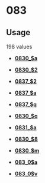 # 083

## Usage

198 values

-   **[0830\_$a](../../tags/083/0830_a-1.md)**  

-   **[0830\_$2](../../tags/083/0830_2-2.md)**  

-   **[0837\_$2](../../tags/083/0837_2-3.md)**  

-   **[0837\_$a](../../tags/083/0837_a-4.md)**  

-   **[0837\_$q](../../tags/083/0837_q-5.md)**  

-   **[0830\_$q](../../tags/083/0830_q-6.md)**  

-   **[0831\_$a](../../tags/083/0831_a-7.md)**  

-   **[0830\_$8](../../tags/083/0830_8-8.md)**  

-   **[0830\_$m](../../tags/083/0830_m-9.md)**  

-   **[083\_0$a](../../tags/083/083_0a-10.md)**  

-   **[083\_0$v](../../tags/083/083_0v-11.md)**  


